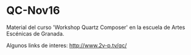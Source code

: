 # QC-Nov16
Material del curso 'Workshop Quartz Composer' en la escuela de Artes Escénicas de Granada.

Algunos links de interes:
  http://www.2v-p.tv/qc/
